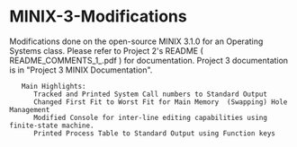 # MINIX-3-Modifications
Modifications done on the open-source MINIX 3.1.0 for an Operating Systems class.
Please refer to Project 2's README ( README_COMMENTS_1_.pdf ) for documentation. Project 3 documentation is in "Project 3 MINIX Documentation".

       Main Highlights:
          Tracked and Printed System Call numbers to Standard Output
          Changed First Fit to Worst Fit for Main Memory  (Swapping) Hole Management
          Modified Console for inter-line editing capabilities using finite-state machine.
          Printed Process Table to Standard Output using Function keys
